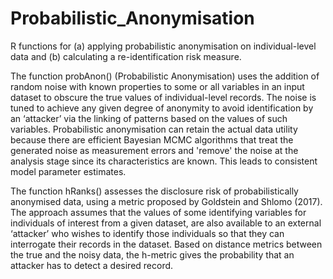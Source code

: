 # Probabilistic_Anonymisation
R functions for (a) applying probabilistic anonymisation on individual-level data and (b) calculating a re-identification risk measure.

The function probAnon() (Probabilistic Anonymisation) uses the addition of random noise with known properties to some or all variables in an input dataset to obscure the true values of individual-level records. The noise is tuned to achieve any given degree of anonymity to avoid identification by an ‘attacker’ via the linking of patterns based on the values of such variables. Probabilistic anonymisation can retain the actual data utility because there are efficient Bayesian MCMC algorithms that treat the generated noise as measurement errors and 'remove' the noise at the analysis stage since its characteristics are known. This leads to consistent model parameter estimates.

The function hRanks() assesses the disclosure risk of probabilistically anonymised data, using a metric proposed by Goldstein and Shlomo (2017). The approach assumes that the values of some identifying variables for individuals of interest from a given dataset, are also available to an external ‘attacker’ who wishes to identify those individuals so that they can interrogate their records in the dataset. Based on distance metrics between the true and the noisy data, the h-metric gives the probability that an attacker has to detect a desired record.
